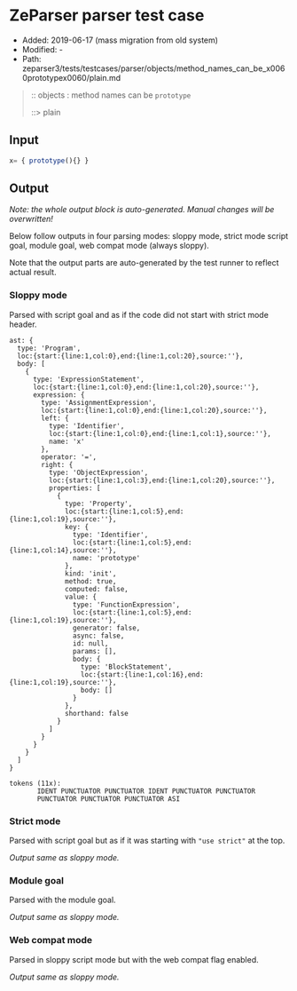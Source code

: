 # ZeParser parser test case

- Added: 2019-06-17 (mass migration from old system)
- Modified: -
- Path: zeparser3/tests/testcases/parser/objects/method_names_can_be_x0060prototypex0060/plain.md

> :: objects : method names can be `prototype`
>
> ::> plain

## Input

`````js
x= { prototype(){} }
`````

## Output

_Note: the whole output block is auto-generated. Manual changes will be overwritten!_

Below follow outputs in four parsing modes: sloppy mode, strict mode script goal, module goal, web compat mode (always sloppy).

Note that the output parts are auto-generated by the test runner to reflect actual result.

### Sloppy mode

Parsed with script goal and as if the code did not start with strict mode header.

`````
ast: {
  type: 'Program',
  loc:{start:{line:1,col:0},end:{line:1,col:20},source:''},
  body: [
    {
      type: 'ExpressionStatement',
      loc:{start:{line:1,col:0},end:{line:1,col:20},source:''},
      expression: {
        type: 'AssignmentExpression',
        loc:{start:{line:1,col:0},end:{line:1,col:20},source:''},
        left: {
          type: 'Identifier',
          loc:{start:{line:1,col:0},end:{line:1,col:1},source:''},
          name: 'x'
        },
        operator: '=',
        right: {
          type: 'ObjectExpression',
          loc:{start:{line:1,col:3},end:{line:1,col:20},source:''},
          properties: [
            {
              type: 'Property',
              loc:{start:{line:1,col:5},end:{line:1,col:19},source:''},
              key: {
                type: 'Identifier',
                loc:{start:{line:1,col:5},end:{line:1,col:14},source:''},
                name: 'prototype'
              },
              kind: 'init',
              method: true,
              computed: false,
              value: {
                type: 'FunctionExpression',
                loc:{start:{line:1,col:5},end:{line:1,col:19},source:''},
                generator: false,
                async: false,
                id: null,
                params: [],
                body: {
                  type: 'BlockStatement',
                  loc:{start:{line:1,col:16},end:{line:1,col:19},source:''},
                  body: []
                }
              },
              shorthand: false
            }
          ]
        }
      }
    }
  ]
}

tokens (11x):
       IDENT PUNCTUATOR PUNCTUATOR IDENT PUNCTUATOR PUNCTUATOR
       PUNCTUATOR PUNCTUATOR PUNCTUATOR ASI
`````

### Strict mode

Parsed with script goal but as if it was starting with `"use strict"` at the top.

_Output same as sloppy mode._

### Module goal

Parsed with the module goal.

_Output same as sloppy mode._

### Web compat mode

Parsed in sloppy script mode but with the web compat flag enabled.

_Output same as sloppy mode._
